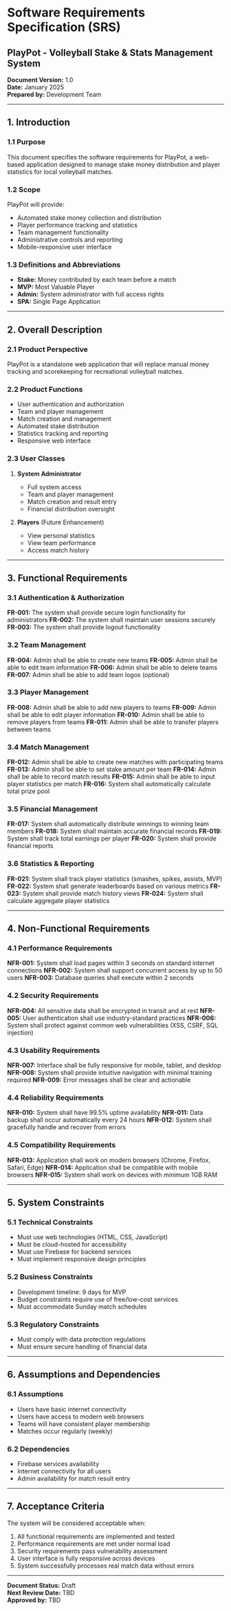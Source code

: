 # Software Requirements Specification (SRS)
## PlayPot - Volleyball Stake & Stats Management System

**Document Version:** 1.0  
**Date:** January 2025  
**Prepared by:** Development Team

---

## 1. Introduction

### 1.1 Purpose
This document specifies the software requirements for PlayPot, a web-based application designed to manage stake money distribution and player statistics for local volleyball matches.

### 1.2 Scope
PlayPot will provide:
- Automated stake money collection and distribution
- Player performance tracking and statistics
- Team management functionality
- Administrative controls and reporting
- Mobile-responsive user interface

### 1.3 Definitions and Abbreviations
- **Stake:** Money contributed by each team before a match
- **MVP:** Most Valuable Player
- **Admin:** System administrator with full access rights
- **SPA:** Single Page Application

---

## 2. Overall Description

### 2.1 Product Perspective
PlayPot is a standalone web application that will replace manual money tracking and scorekeeping for recreational volleyball matches.

### 2.2 Product Functions
- User authentication and authorization
- Team and player management
- Match creation and management
- Automated stake distribution
- Statistics tracking and reporting
- Responsive web interface

### 2.3 User Classes
1. **System Administrator**
   - Full system access
   - Team and player management
   - Match creation and result entry
   - Financial distribution oversight

2. **Players** (Future Enhancement)
   - View personal statistics
   - View team performance
   - Access match history

---

## 3. Functional Requirements

### 3.1 Authentication & Authorization
**FR-001:** The system shall provide secure login functionality for administrators
**FR-002:** The system shall maintain user sessions securely
**FR-003:** The system shall provide logout functionality

### 3.2 Team Management
**FR-004:** Admin shall be able to create new teams
**FR-005:** Admin shall be able to edit team information
**FR-006:** Admin shall be able to delete teams
**FR-007:** Admin shall be able to add team logos (optional)

### 3.3 Player Management
**FR-008:** Admin shall be able to add new players to teams
**FR-009:** Admin shall be able to edit player information
**FR-010:** Admin shall be able to remove players from teams
**FR-011:** Admin shall be able to transfer players between teams

### 3.4 Match Management
**FR-012:** Admin shall be able to create new matches with participating teams
**FR-013:** Admin shall be able to set stake amount per team
**FR-014:** Admin shall be able to record match results
**FR-015:** Admin shall be able to input player statistics per match
**FR-016:** System shall automatically calculate total prize pool

### 3.5 Financial Management
**FR-017:** System shall automatically distribute winnings to winning team members
**FR-018:** System shall maintain accurate financial records
**FR-019:** System shall track total earnings per player
**FR-020:** System shall provide financial reports

### 3.6 Statistics & Reporting
**FR-021:** System shall track player statistics (smashes, spikes, assists, MVP)
**FR-022:** System shall generate leaderboards based on various metrics
**FR-023:** System shall provide match history views
**FR-024:** System shall calculate aggregate player statistics

---

## 4. Non-Functional Requirements

### 4.1 Performance Requirements
**NFR-001:** System shall load pages within 3 seconds on standard internet connections
**NFR-002:** System shall support concurrent access by up to 50 users
**NFR-003:** Database queries shall execute within 2 seconds

### 4.2 Security Requirements
**NFR-004:** All sensitive data shall be encrypted in transit and at rest
**NFR-005:** User authentication shall use industry-standard practices
**NFR-006:** System shall protect against common web vulnerabilities (XSS, CSRF, SQL injection)

### 4.3 Usability Requirements
**NFR-007:** Interface shall be fully responsive for mobile, tablet, and desktop
**NFR-008:** System shall provide intuitive navigation with minimal training required
**NFR-009:** Error messages shall be clear and actionable

### 4.4 Reliability Requirements
**NFR-010:** System shall have 99.5% uptime availability
**NFR-011:** Data backup shall occur automatically every 24 hours
**NFR-012:** System shall gracefully handle and recover from errors

### 4.5 Compatibility Requirements
**NFR-013:** Application shall work on modern browsers (Chrome, Firefox, Safari, Edge)
**NFR-014:** Application shall be compatible with mobile browsers
**NFR-015:** System shall work on devices with minimum 1GB RAM

---

## 5. System Constraints

### 5.1 Technical Constraints
- Must use web technologies (HTML, CSS, JavaScript)
- Must be cloud-hosted for accessibility
- Must use Firebase for backend services
- Must implement responsive design principles

### 5.2 Business Constraints
- Development timeline: 9 days for MVP
- Budget constraints require use of free/low-cost services
- Must accommodate Sunday match schedules

### 5.3 Regulatory Constraints
- Must comply with data protection regulations
- Must ensure secure handling of financial data

---

## 6. Assumptions and Dependencies

### 6.1 Assumptions
- Users have basic internet connectivity
- Users have access to modern web browsers
- Teams will have consistent player membership
- Matches occur regularly (weekly)

### 6.2 Dependencies
- Firebase services availability
- Internet connectivity for all users
- Admin availability for match result entry

---

## 7. Acceptance Criteria

The system will be considered acceptable when:
1. All functional requirements are implemented and tested
2. Performance requirements are met under normal load
3. Security requirements pass vulnerability assessment
4. User interface is fully responsive across devices
5. System successfully processes real match data without errors

---

**Document Status:** Draft  
**Next Review Date:** TBD  
**Approved by:** TBD 